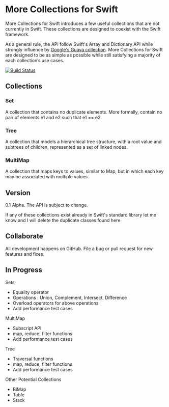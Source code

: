 More Collections for Swift
=============

More Collections for Swift introduces a few useful collections that are not currently in Swift. These collections are designed to coexist with the Swift framework.

As a general rule, the API follow Swift's Array and Dictionary API while strongly influence by [Google's Guava collection](https://code.google.com/p/guava-libraries/wiki/GuavaExplained).   More Collections for Swift are designed to be as simple as possible while still satisfying a majority of each collection’s use cases.

[![Build Status](https://travis-ci.org/jbulat/Swift-Collections.svg?branch=master)](https://travis-ci.org/jbulat/Swift-Collections)

## Collections

### Set
A collection that contains no duplicate elements.  More formally, contain no pair of elements e1 and e2 such that e1 == e2.  

### Tree
A collection that models a hierarchical tree structure, with a root value and subtrees of children, represented as a set of linked nodes.

### MultiMap
A collection that maps keys to values, similar to Map, but in which each key may be associated with multiple values.

## Version

0.1 Alpha.  The API is subject to change.   

If any of these collections exist already in Swift's standard library let me know and I will delete the duplicate classes found here

## Collaborate

All development happens on GitHub.  File a bug or pull request for new features and fixes.  

## In Progress

Sets
- Equality operator
- Operations : Union, Complement, Intersect, Difference
- Overload operators for above operations
- Add performance test cases

MultiMap
- Subscript API
- map, reduce, filter functions
- Add performance test cases

Tree
- Traversal functions
- map, reduce, filter functions
- Add performance test cases

Other Potential Collections
- BiMap
- Table
- Stack
